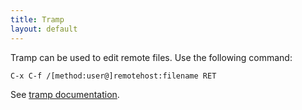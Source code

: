 ```yaml
---
title: Tramp
layout: default
---
```


Tramp can be used to edit remote files.  Use the following command:

    C-x C-f /[method:user@]remotehost:filename RET


See [tramp documentation](http://www.gnu.org/software/tramp/).
